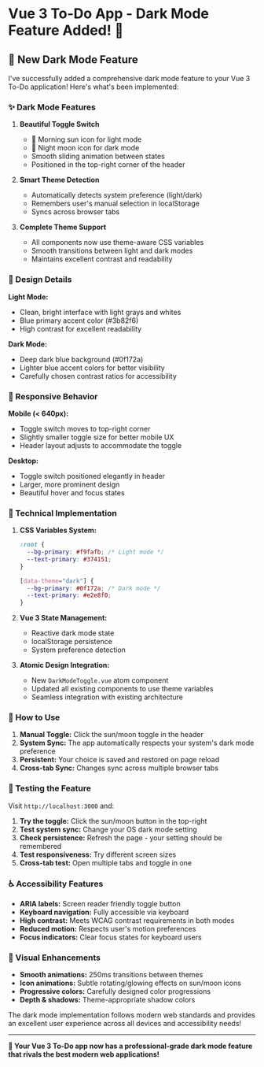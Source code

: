 # Vue 3 To-Do App - Dark Mode Feature Added! 🌙

## 🎉 New Dark Mode Feature

I've successfully added a comprehensive dark mode feature to your Vue 3 To-Do application! Here's what's been implemented:

### ✨ Dark Mode Features

1. **Beautiful Toggle Switch**

   - 🌅 Morning sun icon for light mode
   - 🌙 Night moon icon for dark mode
   - Smooth sliding animation between states
   - Positioned in the top-right corner of the header

2. **Smart Theme Detection**

   - Automatically detects system preference (light/dark)
   - Remembers user's manual selection in localStorage
   - Syncs across browser tabs

3. **Complete Theme Support**
   - All components now use theme-aware CSS variables
   - Smooth transitions between light and dark modes
   - Maintains excellent contrast and readability

### 🎨 Design Details

**Light Mode:**

- Clean, bright interface with light grays and whites
- Blue primary accent color (#3b82f6)
- High contrast for excellent readability

**Dark Mode:**

- Deep dark blue background (#0f172a)
- Lighter blue accent colors for better visibility
- Carefully chosen contrast ratios for accessibility

### 📱 Responsive Behavior

**Mobile (< 640px):**

- Toggle switch moves to top-right corner
- Slightly smaller toggle size for better mobile UX
- Header layout adjusts to accommodate the toggle

**Desktop:**

- Toggle switch positioned elegantly in header
- Larger, more prominent design
- Beautiful hover and focus states

### 🔧 Technical Implementation

1. **CSS Variables System:**

   ```css
   :root {
     --bg-primary: #f9fafb; /* Light mode */
     --text-primary: #374151;
   }

   [data-theme="dark"] {
     --bg-primary: #0f172a; /* Dark mode */
     --text-primary: #e2e8f0;
   }
   ```

2. **Vue 3 State Management:**

   - Reactive dark mode state
   - localStorage persistence
   - System preference detection

3. **Atomic Design Integration:**
   - New `DarkModeToggle.vue` atom component
   - Updated all existing components to use theme variables
   - Seamless integration with existing architecture

### 🚀 How to Use

1. **Manual Toggle:** Click the sun/moon toggle in the header
2. **System Sync:** The app automatically respects your system's dark mode preference
3. **Persistent:** Your choice is saved and restored on page reload
4. **Cross-tab Sync:** Changes sync across multiple browser tabs

### 🎯 Testing the Feature

Visit `http://localhost:3000` and:

1. **Try the toggle:** Click the sun/moon button in the top-right
2. **Test system sync:** Change your OS dark mode setting
3. **Check persistence:** Refresh the page - your setting should be remembered
4. **Test responsiveness:** Try different screen sizes
5. **Cross-tab test:** Open multiple tabs and toggle in one

### ♿ Accessibility Features

- **ARIA labels:** Screen reader friendly toggle button
- **Keyboard navigation:** Fully accessible via keyboard
- **High contrast:** Meets WCAG contrast requirements in both modes
- **Reduced motion:** Respects user's motion preferences
- **Focus indicators:** Clear focus states for keyboard users

### 🎨 Visual Enhancements

- **Smooth animations:** 250ms transitions between themes
- **Icon animations:** Subtle rotating/glowing effects on sun/moon icons
- **Progressive colors:** Carefully designed color progressions
- **Depth & shadows:** Theme-appropriate shadow colors

The dark mode implementation follows modern web standards and provides an excellent user experience across all devices and accessibility needs!

---

**🎉 Your Vue 3 To-Do app now has a professional-grade dark mode feature that rivals the best modern web applications!**
